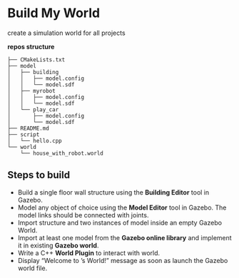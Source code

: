 # Build My World

create a simulation world for all projects

**repos structure**
```
├── CMakeLists.txt
├── model
│   ├── building
│   │   ├── model.config
│   │   └── model.sdf
│   ├── myrobot
│   │   ├── model.config
│   │   └── model.sdf
│   └── play_car
│       ├── model.config
│       └── model.sdf
├── README.md
├── script
│   └── hello.cpp
└── world
    └── house_with_robot.world
```
## Steps to build
- Build a single floor wall structure using the **Building Editor** tool in Gazebo. 
- Model any object of  choice using the **Model Editor** tool in Gazebo. The model links should be connected with joints.
- Import structure and two instances of  model inside an empty Gazebo World.
- Import at least one model from the **Gazebo online library** and implement it in  existing **Gazebo world**.
- Write a C++ **World Plugin** to interact with  world. 
- Display “Welcome to ’s World!” message as soon as launch the Gazebo world file.


